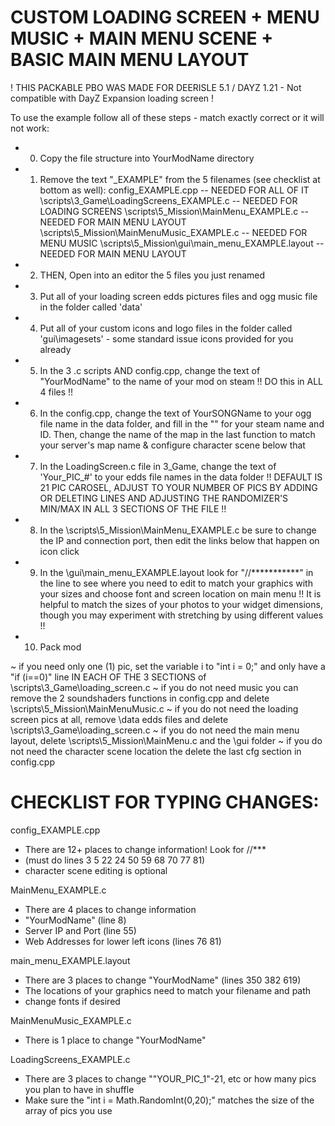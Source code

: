 # CUSTOM LOADING SCREEN + MENU MUSIC + MAIN MENU SCENE + BASIC MAIN MENU LAYOUT
! THIS PACKABLE PBO WAS MADE FOR DEERISLE 5.1 / DAYZ 1.21 - Not compatible with DayZ Expansion loading screen !

To use the example follow all of these steps - match exactly correct or it will not work:

* 0. Copy the file structure into YourModName directory
* 1. Remove the text "_EXAMPLE" from the 5 filenames (see checklist at bottom as well):
	config_EXAMPLE.cpp -- NEEDED FOR ALL OF IT
	\scripts\3_Game\LoadingScreens_EXAMPLE.c -- NEEDED FOR LOADING SCREENS
	\scripts\5_Mission\MainMenu_EXAMPLE.c -- NEEDED FOR MAIN MENU LAYOUT
	\scripts\5_Mission\MainMenuMusic_EXAMPLE.c -- NEEDED FOR MENU MUSIC
	\scripts\5_Mission\gui\main_menu_EXAMPLE.layout  -- NEEDED FOR MAIN MENU LAYOUT
* 2. THEN, Open into an editor the 5 files you just renamed
* 3. Put all of your loading screen edds pictures files and ogg music file in the folder called 'data'
* 4. Put all of your custom icons and logo files in the folder called 'gui\imagesets' - some standard issue icons provided for you already
* 5. In the 3 .c scripts AND config.cpp, change the text of "YourModName" to the name of your mod on steam !! DO this in ALL 4 files !!
* 6. In the config.cpp, change the text of YourSONGName to your ogg file name in the data folder, and fill in the "" for your steam name and ID.
Then, change the name of the map in the last function to match your server's map name & configure character scene below that
* 7. In the LoadingScreen.c file in 3_Game, change the text of 'Your_PIC_#' to your edds file names in the data folder
!! DEFAULT IS 21 PIC CAROSEL, ADJUST TO YOUR NUMBER OF PICS BY ADDING OR DELETING LINES AND ADJUSTING THE RANDOMIZER'S MIN/MAX IN ALL 3 SECTIONS OF THE FILE !!
* 8. In the \scripts\5_Mission\MainMenu_EXAMPLE.c be sure to change the IP and connection port, then edit the links below that happen on icon click
* 9. In the \gui\main_menu_EXAMPLE.layout look for "//***********" in the line to see where you need to edit to match your graphics with your sizes and choose font and screen location on main menu
!! It is helpful to match the sizes of your photos to your widget dimensions, though you may experiment with stretching by using different values !!
* 10. Pack mod

~ if you need only one (1) pic, set the variable i to "int i = 0;" and only have a "if (i==0)" line IN EACH OF THE 3 SECTIONS of \scripts\3_Game\loading_screen.c
~ if you do not need music you can remove the 2 soundshaders functions in config.cpp and delete \scripts\5_Mission\MainMenuMusic.c
~ if you do not need the loading screen pics at all, remove \data edds files and delete \scripts\3_Game\loading_screen.c
~ if you do not need the main menu layout, delete \scripts\5_Mission\MainMenu.c and the \gui folder
~ if you do not need the character scene location the delete the last cfg section in config.cpp

# CHECKLIST FOR TYPING CHANGES:
config_EXAMPLE.cpp
* There are 12+ places to change information! Look for //*** 
* (must do lines 3 5 22 24 50 59 68 70 77 81)
* character scene editing is optional

MainMenu_EXAMPLE.c
* There are 4 places to change information
* "YourModName" (line 8)
* Server IP and Port (line 55)
* Web Addresses for lower left icons (lines 76 81)

main_menu_EXAMPLE.layout
* There are 3 places to change "YourModName" (lines 350 382 619) 
* The locations of your graphics need to match your filename and path
* change fonts if desired

MainMenuMusic_EXAMPLE.c
* There is 1 place to change "YourModName"

LoadingScreens_EXAMPLE.c
* There are 3 places to change ""YOUR_PIC_1"-21, etc or how many pics you plan to have in shuffle
* Make sure the "int i = Math.RandomInt(0,20);" matches the size of the array of pics you use